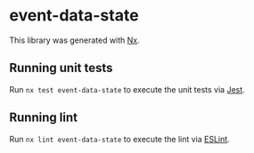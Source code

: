 # event-data-state

This library was generated with [Nx](https://nx.dev).

## Running unit tests

Run `nx test event-data-state` to execute the unit tests via [Jest](https://jestjs.io).

## Running lint

Run `nx lint event-data-state` to execute the lint via [ESLint](https://eslint.org/).
